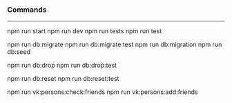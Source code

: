 ### Commands
---

npm run start
npm run dev
npm run tests
npm run test

npm run db:migrate
npm run db:migrate:test
npm run db:migration
npm run db:seed

npm run db:drop
npm run db:drop:test

npm run db:reset
npm run db:reset:test

npm run vk:persons:check:friends
npm run vk:persons:add:friends
